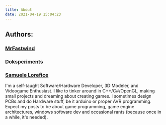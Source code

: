 ```yaml
---
title: About
date: 2021-04-19 15:04:23
---
```

## Authors:
### [MrFastwind](https://github.com/MrFastwind)
### [Doksperiments](https://github.com/Doksperiments)
### [Samuele Lorefice](https://github.com/SamueleLorefice)
I'm a self-taught Software/Hardware Developer, 3D Modeler, and Videogame Enthusiast.
I like to tinker around in C++/C#/OpenGL, making small projects and dreaming about creating games. I sometimes design PCBs and do Hardware stuff, be it arduino or proper AVR programming.
Expect my posts to be about game programming, game engine architectures, windows software dev and occasional rants (because once in a while, it's needed).